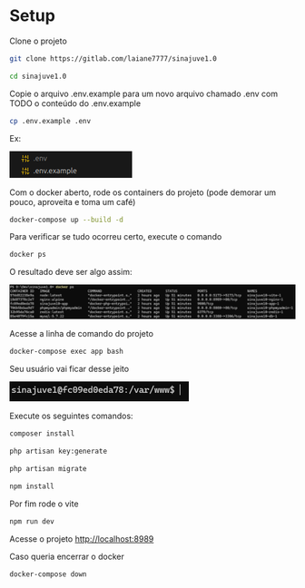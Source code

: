 # Setup

Clone o projeto
```sh
git clone https://gitlab.com/laiane7777/sinajuve1.0
```
```sh
cd sinajuve1.0
```


Copie o arquivo .env.example para um novo arquivo chamado .env com TODO o conteúdo do .env.example
```sh
cp .env.example .env
```
Ex:

![alt text](public/imgs/image-2.png)

Com o docker aberto, rode os containers do projeto (pode demorar um pouco, aproveita e toma um café)
```sh
docker-compose up --build -d
```

Para verificar se tudo ocorreu certo, execute o comando
```sh
docker ps
```
O resultado deve ser algo assim:

![alt text](public/imgs/image.png)


Acesse a linha de comando do projeto
```sh
docker-compose exec app bash
```
Seu usuário vai ficar desse jeito

![alt text](public/imgs/image-1.png)

Execute os seguintes comandos:

```sh
composer install
```
```sh
php artisan key:generate
```
```sh
php artisan migrate
```
```sh
npm install
```

Por fim rode o vite
```sh
npm run dev
```

Acesse o projeto
[http://localhost:8989](http://localhost:8989)


Caso queria encerrar o docker
```sh
docker-compose down
```
